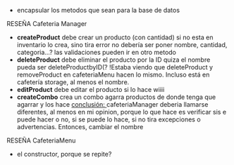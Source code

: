 - encapsular los metodos que sean para la base de datos

RESEÑA Cafeteria Manager
- **createProduct** debe crear un producto (con cantidad) si no esta en inventario lo crea, sino tira error
  no debería ser poner nombre, cantidad, categoria...? las validaciones pueden ir en otro metodo
- **deleteProduct** debe eliminar el producto por la ID
  quiza el nombre pueda ser deleteProductbyID(?
  !Estaba viendo que deleteProduct y removeProduct en cafeteriaMenu hacen lo mismo. Incluso está en cafetería storage, al menos el nombre.
- **editProduct** debe editar el producto
  si lo hace wiiii
- **createCombo** crea un combo agarra productos de donde tenga que agarrar y los hace
 <u> conclusión: </u>
  cafeteriaManager deberia llamarse diferentes, al menos en mi opinion, porque lo que hace es verificar sis e puede hacer o no,
  si se puede lo hace, si no tira excepciones o advertencias. Entonces, cambiar el nombre

RESEÑA CafeteriaMenu
- el constructor, porque se repite?
